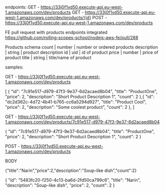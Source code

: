 endpoints:
  GET - https://33j0f1vd50.execute-api.eu-west-1.amazonaws.com/dev/products
  GET - https://33j0f1vd50.execute-api.eu-west-1.amazonaws.com/dev/products/{id}
  POST - https://33j0f1vd50.execute-api.eu-west-1.amazonaws.com/dev/products

FE pull request with products endpoints integrated
https://github.com/rolling-scopes-school/nodejs-aws-fe/pull/288

Products schema
  count         | number |  number or ordered products
  description   | string |  product description
  id            | uid    |  id of product
  price         | number |  price of product
  title         | string |  title/name of product

samples:

GET - https://33j0f1vd50.execute-api.eu-west-1.amazonaws.com/dev/products

[
    {
        "id": "7c91e517-d979-47f3-9e37-6d2acaed8b04",
        "title": "ProductOne",
        "price": 2,
        "description": "Short Product Description 1",
        "count": 2
    },{
        "id": "dc2d362c-4d72-4b41-b765-cc6a5294d927",
        "title": "Product Cool",
        "price": 2,
        "description": "Some coolest product",
        "count": 2
    },
]

GET - https://33j0f1vd50.execute-api.eu-west-1.amazonaws.com/dev/products/7c91e517-d979-47f3-9e37-6d2acaed8b04

{
      "id": "7c91e517-d979-47f3-9e37-6d2acaed8b04",
      "title": "ProductOne",
      "price": 2,
      "description": "Short Product Description 1",
      "count": 2
}

POST - https://33j0f1vd50.execute-api.eu-west-1.amazonaws.com/dev/products

BODY 

{"title":"Narin","price":2,"description":"Soup-like dish","count":2}

{
    "id": "5483fc20-f250-4c13-ba6d-2fd50ca799c6",
    "title": "Narin",
    "description": "Soup-like dish",
    "price": 2,
    "count": 2
}